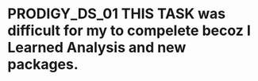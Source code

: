 # PRODIGY_DS_01 THIS TASK was difficult for my to compelete becoz I Learned Analysis and new packages.
